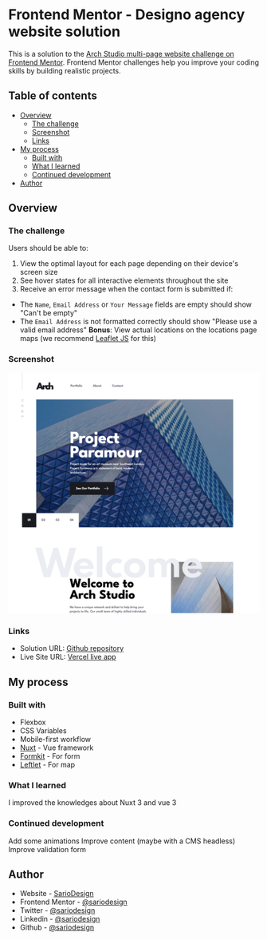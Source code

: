 # Frontend Mentor - Designo agency website solution

This is a solution to the [Arch Studio multi-page website challenge on Frontend Mentor](https://www.frontendmentor.io/challenges/arch-studio-multipage-website-wNIbOFYR6/hub). Frontend Mentor challenges help you improve your coding skills by building realistic projects. 

## Table of contents

- [Overview](#overview)
  - [The challenge](#the-challenge)
  - [Screenshot](#screenshot)
  - [Links](#links)
- [My process](#my-process)
  - [Built with](#built-with)
  - [What I learned](#what-i-learned)
  - [Continued development](#continued-development)
- [Author](#author)


## Overview

### The challenge

Users should be able to:

1. View the optimal layout for each page depending on their device's screen size
2. See hover states for all interactive elements throughout the site
3. Receive an error message when the contact form is submitted if:
  - The `Name`, `Email Address` or `Your Message` fields are empty should show "Can't be empty"
  - The `Email Address` is not formatted correctly should show "Please use a valid email address"
**Bonus**: View actual locations on the locations page maps (we recommend [Leaflet JS](https://leafletjs.com/) for this)

### Screenshot

![](./screenshot.png)

### Links

- Solution URL: [Github repository](https://github.com/sariodesign/arch-studio)
- Live Site URL: [Vercel live app](https://sprightly-seahorse-e400d1.netlify.app/)

## My process

### Built with

- Flexbox
- CSS Variables
- Mobile-first workflow
- [Nuxt](https://nuxt.com) - Vue framework
- [Formkit](https://formkit.com/) - For form
- [Leftlet](https://leafletjs.com/) - For map

### What I learned

I improved the knowledges about Nuxt 3 and vue 3

### Continued development

Add some animations
Improve content (maybe with a CMS headless)
Improve validation form

## Author

- Website - [SarioDesign](https://www.sariodesign.dev)
- Frontend Mentor - [@sariodesign](https://www.frontendmentor.io/profile/sariodesign)
- Twitter - [@sariodesign](https://www.twitter.com/sariodesign)
- Linkedin - [@sariodesign](https://www.linkedin.com/in/sariodesign/)
- Github - [@sariodesign](https://github.com/sariodesign)
